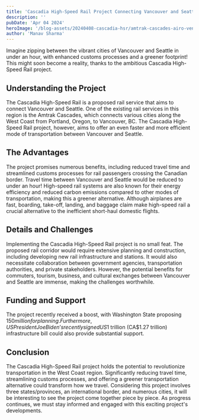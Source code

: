 ```yaml
---
title: 'Cascadia High-Speed Rail Project Connecting Vancouver and Seattle Considered'
description: ''
pubDate: 'Apr 04 2024'
heroImage: '/blog-assets/20240408-cascadia-hsr/amtrak-cascades-airo-venture-train-5.jpg'
author: 'Manav Sharma'
---
```


Imagine zipping between the vibrant cities of Vancouver and Seattle in under an hour, with enhanced customs processes and a greener footprint! This might soon become a reality, thanks to the ambitious Cascadia High-Speed Rail project.

## Understanding the Project

The Cascadia High-Speed Rail is a proposed rail service that aims to connect Vancouver and Seattle. One of the existing rail services in this region is the Amtrak Cascades, which connects various cities along the West Coast from Portland, Oregon, to Vancouver, BC. The Cascadia High-Speed Rail project, however, aims to offer an even faster and more efficient mode of transportation between Vancouver and Seattle.

## The Advantages

The project promises numerous benefits, including reduced travel time and streamlined customs processes for rail passengers crossing the Canadian border. Travel time between Vancouver and Seattle would be reduced to under an hour! High-speed rail systems are also known for their energy efficiency and reduced carbon emissions compared to other modes of transportation, making this a greener alternative. Although airplanes are fast, boarding, take-off, landing, and baggage claim make high-speed rail a crucial alternative to the inefficient short-haul domestic flights.

## Details and Challenges

Implementing the Cascadia High-Speed Rail project is no small feat. The proposed rail corridor would require extensive planning and construction, including developing new rail infrastructure and stations. It would also necessitate collaboration between government agencies, transportation authorities, and private stakeholders. However, the potential benefits for commuters, tourism, business, and cultural exchanges between Vancouver and Seattle are immense, making the challenges worthwhile.

## Funding and Support

The project recently received a boost, with Washington State proposing $150 million for planning. Furthermore, US President Joe Biden’s recently signed US$1 trillion (CA$1.27 trillion) infrastructure bill could also provide substantial support.

## Conclusion

The Cascadia High-Speed Rail project holds the potential to revolutionize transportation in the West Coast region. Significantly reducing travel time, streamlining customs processes, and offering a greener transportation alternative could transform how we travel. Considering this project involves three states/provinces, an international border, and numerous cities, it will be interesting to see the project come together piece by piece. As progress continues, we must stay informed and engaged with this exciting project's developments.
